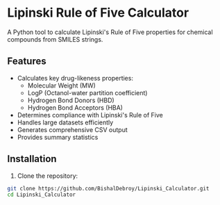 # Lipinski Rule of Five Calculator

A Python tool to calculate Lipinski's Rule of Five properties for chemical compounds from SMILES strings.

## Features

- Calculates key drug-likeness properties:
  - Molecular Weight (MW)
  - LogP (Octanol-water partition coefficient)
  - Hydrogen Bond Donors (HBD)
  - Hydrogen Bond Acceptors (HBA)
- Determines compliance with Lipinski's Rule of Five
- Handles large datasets efficiently
- Generates comprehensive CSV output
- Provides summary statistics

## Installation

1. Clone the repository:
```bash
git clone https://github.com/BishalDebroy/Lipinski_Calculator.git
cd Lipinski_Calculator
